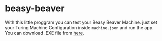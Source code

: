 # beasy-beaver
With this little proggram you can test your Beasy Beaver Machine. just set your Turing Machine Configuration inside `machine.json` and run the app.
You can download .EXE file from [here](https://github.com/mojtaba-yekta/beasy-beaver/raw/release/latest/TuringMachine/publish.zip).
